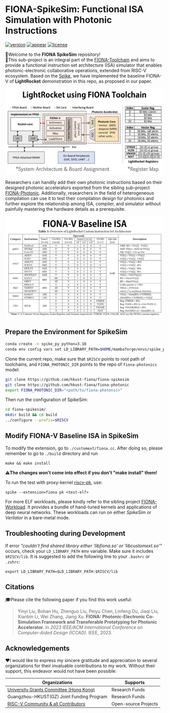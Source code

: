 # FIONA-SpikeSim: Functional ISA Simulation with Photonic Instructions

[![version](https://img.shields.io/badge/version-1.1-orange)](https://github.com/hkust-fiona/) 
[![appear](https://img.shields.io/badge/appear-at_ICCAD_2023-blue)](https://iccad.com/)
[![license](https://img.shields.io/badge/license-Apache%202.0-light)](https://github.com/hkust-fiona/fiona-spikesim/LICENSE)

🎉Welcome to the **FIONA SpikeSim** repository!   
🎯This sub-project is an integral part of the [FIONA-Toolchain](https://github.com/hkust-fiona/) and aims to provide a functional instruction set architecture (ISA) simulator that enables photonic-electronic collaborative operations, extended from RISC-V ecosystem. Based on the [Spike](https://github.com/riscv-software-src/riscv-isa-sim), we have implemented the baseline FIONA-V of **LightRocket** demonstration in this repo, as proposed in our paper. 

![lightrocket-on-spikesim](_media/lightrocket-on-spikesim.jpg)

Researchers can handily add their own photonic instructions based on their designed photonic accelerators exported from the sibling sub-project [FIONA-Photonic](https://github.com/hkust-fiona/fiona-photonic). Additionally, researchers in the field of heterogeneous compilation can use it to test their compilation design for photonics and further explore the relationship among ISA, compiler, and simulator without painfully mastering the hardware details as a prerequisite.

![baseline-isa](_media/baseline-isa.jpg)

## Prepare the Environment for SpikeSim

```bash
conda create -n spike_py python=3.10
conda env config vars set LD_LIBRARY_PATH=$HOME/mambaforge/envs/spike_py/lib -n spike_py
```

Clone the current repo, make sure that `$RISCV` points to root path of toolchains, and `FIONA_PHOTONIC_DIR` points to the repo of `fiona-photonics` model:

```bash
git clone https://github.com/hkust-fiona/fiona-spikesim
git clone https://github.com/hkust-fiona/fiona-photonic
export FIONA_PHOTONIC_DIR="<path/to/fiona-photonic>"
```

Then run the configuration of SpikeSim:

```bash
cd fiona-spikesim/
mkdir build && cd build
../configure --prefix=$RISCV
```

## Modify FIONA-V Baseline ISA in SpikeSim

To modify the extension, go to `./customext/fiona.cc`. After doing so, please remember to go to `./build` directory and run 

```
make && make install
```

⚠️**The changes won't come into effect if you don't "make install" them!**

To run the test with proxy-kernel [riscv-pk](https://github.com/riscv-software-src/riscv-pk), use:

```
spike --extension=fiona pk <test-elf>
```

For more ELF workloads, please kindly refer to the sibling project [FIONA-Workload](https://github.com/hkust-fiona/fiona-workload). It provides a bundle of hand-tuned kernels and applications of deep neural networks. These workloads can run on either *SpikeSim* or *Verilator* in a bare-metal mode.

## Troubleshooting during Development

If error *"couldn't find shared library either 'libfiona.so' or 'libcustomext.so'"* occurs, check your `LD_LIBRARY_PATH` env variable. Make sure it includes `$RISCV/lib`. It is suggested to add the following line to your `.bashrc` or `.zshrc`:

```
export LD_LIBRARY_PATH=$LD_LIBRARY_PATH:$RISCV/lib
```

## Citations
🎓Please cite the following paper if you find this work useful:

> Yinyi Liu, Bohan Hu, Zhenguo Liu, Peiyu Chen, Linfeng Du, Jiaqi Liu, Xianbin Li, Wei Zhang, Jiang Xu. **FIONA: Photonic-Electronic Co-Simulation Framework and Transferable Prototyping for Photonic Accelerator.** In *2023 IEEE/ACM International Conference on Computer-Aided Design (ICCAD).* IEEE, 2023.

## Acknowledgements
❤️I would like to express my sincere gratitude and appreciation to several organizations for their invaluable contributions to my work. Without their support, this endeavor would not have been possible:

|**Organizations**|**Supports**|
|---|---|
|[University Grants Committee (Hong Kong)](https://www.ugc.edu.hk/eng/ugc/index.html)|Research Funds|
|Guangzhou-HKUST(GZ) Joint Funding Program|Research Funds|
|[RISC-V Community & all Contributors](https://github.com/riscv-software-src)|Open-source Projects|
